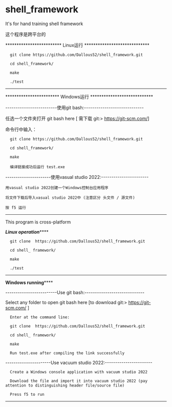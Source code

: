 # shell_framework
It's for hand training shell framework

这个程序是跨平台的

*************************  Linux运行  *****************************

      git clone https://github.com/Dallous52/shell_framework.git

      cd shell_framework/

      make

      ./test

*******************************************************************


************************  Windows运行  ****************************

-------------------------使用git bash:-----------------------------

  任选一个文件夹打开 git bash here [ 需下载 git:> https://git-scm.com/]

   命令行中输入：
   
      git clone https://github.com/Dallous52/shell_framework.git

      cd shell_framework/

      make

      编译链接成功后运行 test.exe
  
----------------------使用vasual studio 2022:-----------------------

    用vasual studio 2022创建一个Windows控制台应用程序
    
    将文件下载后导入vasual studio 2022中 (注意区分 头文件 / 源文件)
    
    按 f5 运行
*******************************************************************
  
  
This program is cross-platform

*************************Linux operation*****************************

      git clone  https://github.com/Dallous52/shell_framework.git

      cd shell_ framework/

      make

      ./test

*******************************************************************


************************Windows running****************************

-------------------------Use git bash:-----------------------------

Select any folder to open git bash here [to download git:> https://git-scm.com/ ]

      Enter at the command line:

      git clone  https://github.com/Dallous52/shell_framework.git

      cd shell_ framework/

      make

      Run test.exe after compiling the link successfully

----------------------Use vacuum studio 2022:-----------------------

      Create a Windows console application with vacuum studio 2022

      Download the file and import it into vacuum studio 2022 (pay attention to distinguishing header file/source file)

      Press f5 to run
*******************************************************************
